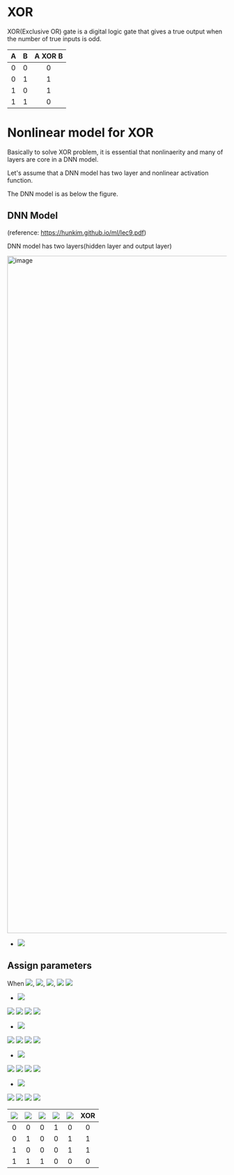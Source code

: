 # XOR
XOR(Exclusive OR) gate is a digital logic gate that gives a true output when the number of true inputs is odd.

| A | B | A XOR B |
| :-: | :-: | :-: |
| 0 | 0 | 0 |
| 0 | 1 | 1 |
| 1 | 0 | 1 |
| 1 | 1 | 0 |

# Nonlinear model for XOR
Basically to solve XOR problem, it is essential that nonlinaerity and many of layers are core in a DNN model.

Let's assume that a DNN model has two layer and nonlinear activation function.

The DNN model is as below the figure.

## DNN Model
(reference: https://hunkim.github.io/ml/lec9.pdf)

DNN model has two layers(hidden layer and output layer)

<img width="1556" alt="image" src="https://user-images.githubusercontent.com/93747285/140699567-b56a8071-c5c8-4d86-aa85-f294a273882f.png">

- <img src="https://render.githubusercontent.com/render/math?math=%5Cbar%20y%20%3D%20f(H*W_3%20%2B%20b_3)%20%3D%20f(%5Cbegin%7Bbmatrix%7D%20h_1%20%26%20h_2%20%5Cend%7Bbmatrix%7D%20*%20%5Cbegin%7Bbmatrix%7D%20w_5%20%5C%5C%20w_6%20%5Cend%7Bbmatrix%7D%20%2B%20b_3)%20%3D%0Af(w_5*h_1%20%2B%20w_6*h_2%20%2B%20b_3)%3Df(w_5*f(w_1*x_1%20%2B%20w_3*x_2%20%2B%20b_1)%2Bw_6*f(w_2*x_1%20%2B%20w_4*x_2%20%2B%20b_2)%20%2B%20b_3)">

## Assign parameters
When  <img src="https://render.githubusercontent.com/render/math?math=f%20%3D%20%5Csigmoid">, 
      <img src="https://render.githubusercontent.com/render/math?math=w_1%2C%20w_3%20%3D%205%2C%5C%20b1%3D-8">, 
      <img src="https://render.githubusercontent.com/render/math?math=w_2%2C%20w_4%20%3D%20-7%2C%5C%20b2%3D3">, 
      <img src="https://render.githubusercontent.com/render/math?math=w_5%2C%20w_6%20%3D%20-11%2C%5C%20b2%3D6">
<img src="https://render.githubusercontent.com/render/math?math=%5Cbar%20y%20%3D%20%5Csigmoid(-11*%5Csigmoid(5x_1%2B5x_2-8)%20-11*%5Csigmoid(-7x_1-7x_2%2B3)%20%2B%206)%20%20">

- <img src="https://render.githubusercontent.com/render/math?math=x_1%3D0%2C%5C%20x_2%3D0%20%5CRightarrow%20%5Csigmoid(-11*%5Csigmoid(5*0%2B5*0-8)%20-11*%5Csigmoid(-7*0-7*0%2B3)%20%2B%206)">
<img src="https://render.githubusercontent.com/render/math?math=%3D%20%5Csigmoid(-11*%5Csigmoid(-8)%20-%2011*%5Csigmoid(3)%2B6)">
<img src="https://render.githubusercontent.com/render/math?math=%5Capprox%20%5Csigmoid(-11*0%20-%2011*1%2B6)">
<img src="https://render.githubusercontent.com/render/math?math=%3D%20%5Csigmoid(-5)%20%5Capprox%200%2C">
<img src="https://render.githubusercontent.com/render/math?math=L_%7B11%7D%3D%5Csigmoid(-8)%2C%5C%20L_%7B12%7D%3D%5Csigmoid(3)">

- <img src="https://render.githubusercontent.com/render/math?math=x_1%3D0%2C%5C%20x_2%3D1%20%5CRightarrow%20%5Csigmoid(-11*%5Csigmoid(5*0%2B5*1-8)%20-11*%5Csigmoid(-7*0-7*1%2B3)%20%2B%206)">
<img src="https://render.githubusercontent.com/render/math?math=%3D%20%5Csigmoid(-11*%5Csigmoid(-3)%20-%2011*%5Csigmoid(-4)%2B6)">
<img src="https://render.githubusercontent.com/render/math?math=%5Capprox%20%5Csigmoid(-11*0%20-%2011*0%2B6)">
<img src="https://render.githubusercontent.com/render/math?math=%3D%20%5Csigmoid(6)%20%5Capprox%201%2C">
<img src="https://render.githubusercontent.com/render/math?math=L_%7B11%7D%3D%5Csigmoid(-3)%2C%5C%20L_%7B12%7D%3D%5Csigmoid(-4)">

- <img src="https://render.githubusercontent.com/render/math?math=x_1%3D1%2C%5C%20x_2%3D0%20%5CRightarrow%20%5Csigmoid(-11*%5Csigmoid(5*1%2B5*0-8)%20-11*%5Csigmoid(-7*1-7*0%2B3)%20%2B%206)%0A">
<img src="https://render.githubusercontent.com/render/math?math=%3D%20%5Csigmoid(-11*%5Csigmoid(-3)%20-%2011*%5Csigmoid(-4)%2B6)">
<img src="https://render.githubusercontent.com/render/math?math=%5Capprox%20%5Csigmoid(-11*0%20-%2011*0%2B6)">
<img src="https://render.githubusercontent.com/render/math?math=%3D%20%5Csigmoid(6)%20%5Capprox%201%2C">
<img src="https://render.githubusercontent.com/render/math?math=L_%7B11%7D%3D%5Csigmoid(-3)%2C%5C%20L_%7B12%7D%3D%5Csigmoid(-4)">

- <img src="https://render.githubusercontent.com/render/math?math=x_1%3D1%2C%5C%20x_2%3D1%20%5CRightarrow%20%5Csigmoid(-11*%5Csigmoid(5*1%2B5*1-8)%20-11*%5Csigmoid(-7*1-7*1%2B3)%20%2B%206)">
<img src="https://render.githubusercontent.com/render/math?math=%3D%20%5Csigmoid(-11*%5Csigmoid(2)%20-%2011*%5Csigmoid(-11)%2B6)">
<img src="https://render.githubusercontent.com/render/math?math=%5Capprox%20%5Csigmoid(-11*1%20-%2011*0%2B6)">
<img src="https://render.githubusercontent.com/render/math?math=%3D%20%5Csigmoid(-5)%20%5Capprox%200%2C">
<img src="https://render.githubusercontent.com/render/math?math=L_%7B11%7D%3D%5Csigmoid(2)%2C%5C%20L_%7B12%7D%3D%5Csigmoid(-11)">

| <img src="https://render.githubusercontent.com/render/math?math=x_1"> | <img src="https://render.githubusercontent.com/render/math?math=x_2"> | <img src="https://render.githubusercontent.com/render/math?math=L_{11}"> | <img src="https://render.githubusercontent.com/render/math?math=L_{12}"> | <img src="https://render.githubusercontent.com/render/math?math=\bar y"> | XOR |
| :-: | :-: | :-: | :-: | :-: | :-: |
| 0 | 0 | 0 | 1 | 0 | 0 |
| 0 | 1 | 0 | 0 | 1 | 1 |
| 1 | 0 | 0 | 0 | 1 | 1 |
| 1 | 1 | 1 | 0 | 0 | 0 |

